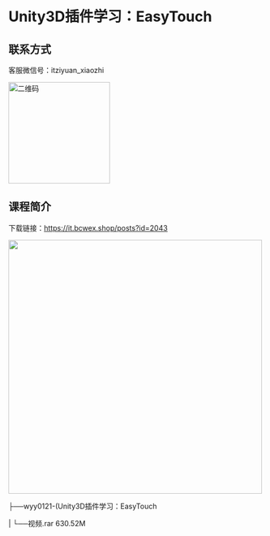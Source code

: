 # Unity3D插件学习：EasyTouch

## 联系方式

客服微信号：itziyuan_xiaozhi

<img src="https://ziyuanyun.oss-cn-guangzhou.aliyuncs.com/common/20240614073449/666b82192834a.jpg" width="200" height="200" alt="二维码">

## 课程简介

下载链接：https://it.bcwex.shop/posts?id=2043

<img src="https://ziyuanyun.oss-cn-guangzhou.aliyuncs.com/yun/20240515183635/6644903388567.jpg" width="500" alt="">

  ├──wyy0121-(Unity3D插件学习：EasyTouch

 | └──视频.rar 630.52M

  